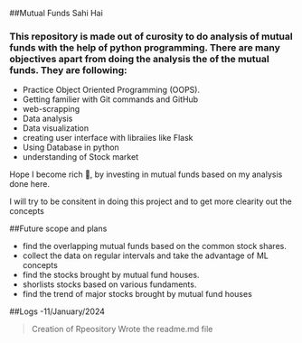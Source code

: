 ##Mutual Funds Sahi Hai

### This repository is made out of curosity to do analysis of mutual funds with the help of python programming. There are many objectives apart from doing the analysis the of the mutual funds. They are following:
+ Practice Object Oriented Programming (OOPS).
+ Getting familier with Git commands and GitHub
+ web-scrapping
+ Data analysis
+ Data visualization
+ creating user interface with libraiies like Flask
+ Using Database in python
+ understanding of Stock market 

Hope I become rich 🤑, by investing in mutual funds based on my analysis done here.     

I will try to be consitent in doing this project and to get more clearity  out the concepts 


##Future scope and plans
- find the overlapping mutual funds based on the common stock shares. 
- collect the data on regular intervals and take the advantage of ML concepts 
- find the stocks brought by mutual fund houses.
- shorlists stocks based on various fundaments. 
- find the trend of major stocks brought by mutual fund houses

##Logs
-11/January/2024
>Creation of Rpeository
>Wrote the readme.md file
